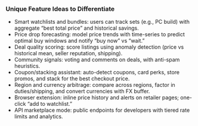 ### Unique Feature Ideas to Differentiate

- Smart watchlists and bundles: users can track sets (e.g., PC build) with aggregate “best total price” and historical savings.
- Price drop forecasting: model price trends with time-series to predict optimal buy windows and notify “buy now” vs “wait.”
- Deal quality scoring: score listings using anomaly detection (price vs historical mean, seller reputation, shipping).
- Community signals: voting and comments on deals, with anti-spam heuristics.
- Coupon/stacking assistant: auto-detect coupons, card perks, store promos, and stack for the best checkout price.
- Region and currency arbitrage: compare across regions, factor in duties/shipping, and convert currencies with FX buffer.
- Browser extension: inline price history and alerts on retailer pages; one-click “add to watchlist.”
- API marketplace mode: public endpoints for developers with tiered rate limits and analytics.
